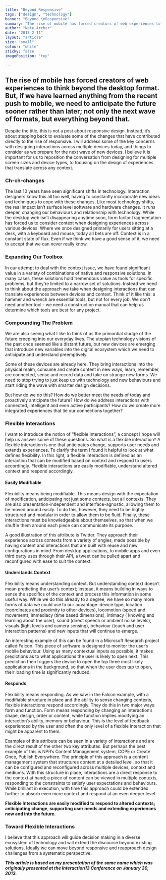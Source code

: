 ```yaml
---
title: "Beyond Responsive"
tags: ["design", "technology"]
banner: "Beyond \nResponsive"
summary: "The rise of mobile has forced creators of web experiences to think beyond the desktop format."
author: "Nate Archer"
date: "2013-2-11"
layout: "article"
size: "small"
colour: "white"
sticky: false
imagePosition: "top"

---
```


## The rise of mobile has forced creators of web experiences to think beyond the desktop format. But, if we have learned anything from the recent push to mobile, we need to anticipate the future sooner rather than later; not only the next wave of formats, but everything beyond that.

Despite the title, this is not a post about responsive design. Instead, it’s about stepping back to evaluate some of the changes that have contributed directly to the rise of responsive. I will address some of the key concerns with designing interactions across multiple devices today, and things to consider as we prepare for the next wave of new devices. I believe it is important for us to reposition the conversation from designing for multiple screen sizes and device types, to focusing on the design of experiences that translate across any context.

### Ch-ch-changes

The last 10 years have seen significant shifts in technology. Interaction designers know this all too well, having to constantly incorporate new ideas and techniques to cope with these changes. Like most technology shifts, the real impact isn’t surface level software and hardware changes. It runs deeper, changing our behaviours and relationship with technology.
While the desktop web isn’t disappearing anytime soon, form factor fragmentation has forced us to consider context when designing experiences across various devices. Where we once designed primarily for users sitting at a desk, with a keyboard and mouse, today all bets are off. Context is in a constant state of flux. Even if we think we have a good sense of it, we need to accept that we can never really know.

### Expanding Our Toolbox

In our attempt to deal with the context issue, we have found significant value in a variety of combinations of native and responsive solutions. In many cases, these solutions hold tremendous value as tools for specific problems, but they're limited to a narrow set of solutions. Instead we need to think about the approach we take when designing interactions that can translate experiences between devices and context. Think of it like this: a hammer and wrench are essential tools, but not for every job. We don't need another tool - we need a construction manual that can help us determine which tools are best for any project.

### Compounding The Problem

We are also seeing what I like to think of as the primordial sludge of the future creeping into our everyday lives. The utopian technology visions of the past once seemed like a distant future, but new devices are emerging that introduce new variables into the digital ecosystem which we need to anticipate and understand preemptively. 

Some of these devices are already here. They bring interactions into the physical realm, consume and create content in new ways, learn, remember, are connected, sense and record data and take on strange new forms.
We need to stop trying to just keep up with technology and new behaviours and start riding the wave with smarter design decisions.

But how do we do this? How do we better meet the needs of today and proactively anticipate the future? How do we address interactions with connected, intelligent and even active participants? How do we create more integrated experiences that tie our connections together?

### Flexible Interactions

I want to introduce the notion of “flexible interactions”, a concept I hope will help us answer some of these questions. So what is a flexible interaction? A flexible interaction is one that anticipates change, supports user needs and extends experiences. To clarify the term I found it helpful to look at what defines flexibility. In this light, a flexible interaction is defined as an interaction that can be modified based on context and respond to users accordingly. Flexible interactions are easily modifiable, understand altered context and respond accordingly. 

#### Easily Modifiable

Flexibility means being modifiable. This means design with the expectation of modification, anticipating not just some contexts, but all contexts. They are also presentation-independent and interface-agnostic, allowing them to be moved around easily. To do this, however, they need to be highly structured and modular in order to allow them to be fluid. Finally, these interactions must be knowledgeable about themselves, so that when we shuffle them around each piece can communicate its purpose.

A good illustration of this attribute is Twitter. They approach their experience across contexts from a variety of angles, made possible by having content and interactions that are built with reuse and new configurations in mind. From desktop applications, to mobile apps and even third party uses through their API, a tweet can be pulled apart and reconfigured with ease to suit the context.

#### Understands Context

Flexibility means understanding context. But understanding context doesn’t mean predicting the user’s context; instead, it means building in ways to sense the specifics of the context and process this information in some useful way. While we do this already to a degree, we have so many more forms of data we could use to our advantage: device type, location (coordinates and proximity to other devices), locomotion (speed and movement), immediacy (time based dimensions), intimacy ( knowing and learning about the user), sound (direct speech or ambient noise levels), visuals (light levels and camera sensing), behaviour (touch and user interaction patterns) and new inputs that will continue to emerge.


An interesting example of this can be found in a Microsoft Research project called Falcon. This piece of software is designed to monitor the user’s mobile behaviour. Using as many contextual inputs as possible, it makes predictions as to what applications the user is likely to open next. This prediction then triggers the device to open the top three most likely applications in the background, so that when the user does tap to open, their loading time is significantly reduced.

#### Responds

Flexibility means responding. As we saw in the Falcon example, with a modifiable structure in place and the ability to sense changing contexts, flexible interactions respond accordingly. They do this in two major ways: form and function. Form means responding by changing an interaction’s shape, design, order or content, while function implies modifying an interaction’s ability, memory or behaviour. This is the level of feedback experienced by the user and often the only level of a flexible interaction that might be apparent to them.

Examples of this attribute can be seen in a variety of interactions and are the direct result of the other two key attributes. But perhaps the best example of this is NPR’s Content Management system, COPE or Create Once, Publish Everywhere. The principle of this approach is a content management system that structures content at a detailed level, so that it can be configured and reconfigured across multiple devices, context and mediums. With this structure in place, interactions are a direct response to the context at hand; a piece of content can be viewed in multiple contexts, responding to the constraints to satisfy user expectations and behaviours. While brilliant in execution, with time this approach could be extended further to absorb even more context and respond at an even deeper level.

**Flexible Interactions are easily modified to respond to altered contexts; anticipating change, supporting user needs and extending experiences now and into the future.**

### Toward Flexible Interactions

I believe that this approach will guide decision making in a diverse ecosystem of technology and will extend the discourse beyond existing solutions. Ideally we can move beyond responsive and reapproach design challenges from a systematic perspective.

_**This article is based on my presentation of the same name which was originally presented at the Interaction13 Conference on January 30, 2013.**_